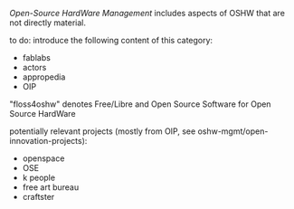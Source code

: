 *Open-Source HardWare Management* includes aspects of OSHW that are not directly material.


to do: introduce the following content of this category:

- fablabs
- actors
- appropedia
- OIP


"floss4oshw" denotes Free/Libre and Open Source Software for Open Source HardWare




potentially relevant projects (mostly from OIP, see oshw-mgmt/open-innovation-projects):
- openspace
- OSE
- k people
- free art bureau
- craftster
